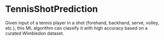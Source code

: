 # TennisShotPrediction
Given input of a tennis player in a shot (forehand, backhand, serve, volley, etc.), this ML algorithm can classify it with high accuracy based on a curated Wimbledon dataset. 

